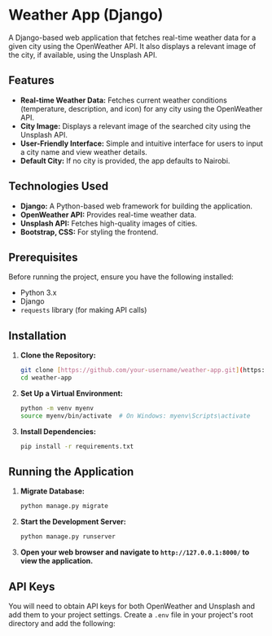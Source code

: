 # Weather App (Django)

A Django-based web application that fetches real-time weather data for a given city using the OpenWeather API.  It also displays a relevant image of the city, if available, using the Unsplash API.

## Features

*   **Real-time Weather Data:** Fetches current weather conditions (temperature, description, and icon) for any city using the OpenWeather API.
*   **City Image:** Displays a relevant image of the searched city using the Unsplash API.
*   **User-Friendly Interface:** Simple and intuitive interface for users to input a city name and view weather details.
*   **Default City:** If no city is provided, the app defaults to Nairobi.

## Technologies Used

*   **Django:** A Python-based web framework for building the application.
*   **OpenWeather API:** Provides real-time weather data.
*   **Unsplash API:** Fetches high-quality images of cities.
*   **Bootstrap, CSS:** For styling the frontend.

## Prerequisites

Before running the project, ensure you have the following installed:

*   Python 3.x
*   Django
*   `requests` library (for making API calls)

## Installation

1.  **Clone the Repository:**

    ```bash
    git clone [https://github.com/your-username/weather-app.git](https://github.com/your-username/weather-app.git)
    cd weather-app
    ```

2.  **Set Up a Virtual Environment:**

    ```bash
    python -m venv myenv
    source myenv/bin/activate  # On Windows: myenv\Scripts\activate
    ```

3.  **Install Dependencies:**

    ```bash
    pip install -r requirements.txt
    ```

## Running the Application

1.  **Migrate Database:**

    ```bash
    python manage.py migrate
    ```

2.  **Start the Development Server:**

    ```bash
    python manage.py runserver
    ```

3.  **Open your web browser and navigate to `http://127.0.0.1:8000/` to view the application.**

## API Keys

You will need to obtain API keys for both OpenWeather and Unsplash and add them to your project settings.  Create a `.env` file in your project's root directory and add the following:
